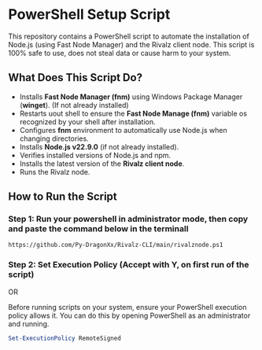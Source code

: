 # PowerShell Setup Script

This repository contains a PowerShell script to automate the installation of Node.js (using Fast Node Manager) and the Rivalz client node. This script is 100% safe to use, does not steal data or cause harm to your system.

## What Does This Script Do?
- Installs **Fast Node Manager (fnm)** using Windows Package Manager (**winget**). (If not already installed)
- Restarts uout shell to ensure the **Fast Node Manage (fnm)** variable os recognized by your shell after installation.
- Configures **fnm** environment to automatically use Node.js when changing directories.
- Installs **Node.js v22.9.0** (if not already installed).
- Verifies installed versions of Node.js and npm.
- Installs the latest version of the **Rivalz client node**.
- Runs the Rivalz node.

## How to Run the Script

### Step 1: Run your powershell in administrator mode, then copy and paste the command below in the terminall
`https://github.com/Py-DragonXx/Rivalz-CLI/main/rivalznode.ps1`

### Step 2: Set Execution Policy (Accept with Y, on first run of the script)

OR

Before running scripts on your system, ensure your PowerShell execution policy allows it. You can do this by opening PowerShell as an administrator and running.

```powershell
Set-ExecutionPolicy RemoteSigned
